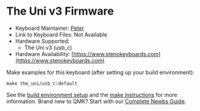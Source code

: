 # The Uni v3 Firmware

-   Keyboard Maintainer: [Peter](https://github.com/petercpark)
-   Link to Keyboard Files: Not Available
-   Hardware Supported:
    -   The Uni v3 (usb_c)
-   Hardware Availability: [https://www.stenokeyboards.com](https://www.stenokeyboards.com)

Make examples for this keyboard (after setting up your build environment):

    make the_uni/usb_c:default

See the [build environment setup](https://docs.qmk.fm/#/getting_started_build_tools) and the [make instructions](https://docs.qmk.fm/#/getting_started_make_guide) for more information. Brand new to QMK? Start with our [Complete Newbs Guide](https://docs.qmk.fm/#/newbs).
